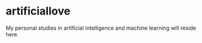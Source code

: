 # artificiallove
My personal studies in artificial intelligence and machine learning will reside here. 
